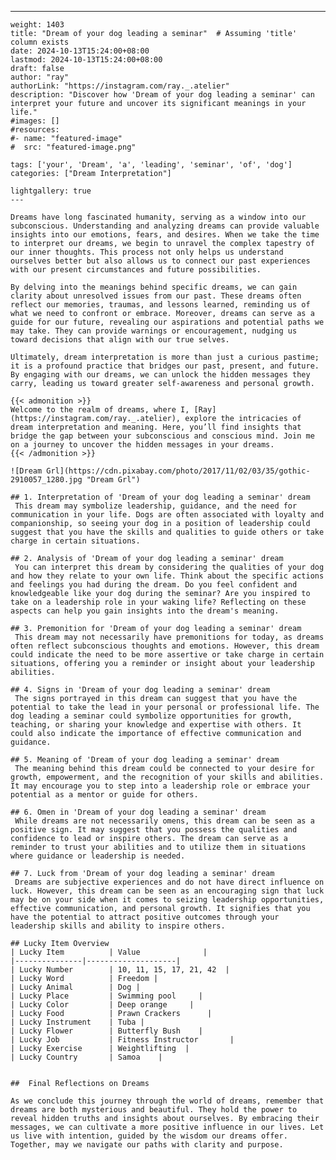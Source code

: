 ---
    weight: 1403
    title: "Dream of your dog leading a seminar"  # Assuming 'title' column exists
    date: 2024-10-13T15:24:00+08:00
    lastmod: 2024-10-13T15:24:00+08:00
    draft: false
    author: "ray"
    authorLink: "https://instagram.com/ray._.atelier"
    description: "Discover how 'Dream of your dog leading a seminar' can interpret your future and uncover its significant meanings in your life."
    #images: []
    #resources:
    #- name: "featured-image"
    #  src: "featured-image.png"
    
    tags: ['your', 'Dream', 'a', 'leading', 'seminar', 'of', 'dog']
    categories: ["Dream Interpretation"]
    
    lightgallery: true
    ---
    
    Dreams have long fascinated humanity, serving as a window into our subconscious. Understanding and analyzing dreams can provide valuable insights into our emotions, fears, and desires. When we take the time to interpret our dreams, we begin to unravel the complex tapestry of our inner thoughts. This process not only helps us understand ourselves better but also allows us to connect our past experiences with our present circumstances and future possibilities.
    
    By delving into the meanings behind specific dreams, we can gain clarity about unresolved issues from our past. These dreams often reflect our memories, traumas, and lessons learned, reminding us of what we need to confront or embrace. Moreover, dreams can serve as a guide for our future, revealing our aspirations and potential paths we may take. They can provide warnings or encouragement, nudging us toward decisions that align with our true selves.
    
    Ultimately, dream interpretation is more than just a curious pastime; it is a profound practice that bridges our past, present, and future. By engaging with our dreams, we can unlock the hidden messages they carry, leading us toward greater self-awareness and personal growth.
    
    {{< admonition >}}
    Welcome to the realm of dreams, where I, [Ray](https://instagram.com/ray._.atelier), explore the intricacies of dream interpretation and meaning. Here, you’ll find insights that bridge the gap between your subconscious and conscious mind. Join me on a journey to uncover the hidden messages in your dreams.
    {{< /admonition >}}
    
    ![Dream Grl](https://cdn.pixabay.com/photo/2017/11/02/03/35/gothic-2910057_1280.jpg "Dream Grl")
    
    ## 1. Interpretation of 'Dream of your dog leading a seminar' dream
     This dream may symbolize leadership, guidance, and the need for communication in your life. Dogs are often associated with loyalty and companionship, so seeing your dog in a position of leadership could suggest that you have the skills and qualities to guide others or take charge in certain situations.
    
    ## 2. Analysis of 'Dream of your dog leading a seminar' dream
     You can interpret this dream by considering the qualities of your dog and how they relate to your own life. Think about the specific actions and feelings you had during the dream. Do you feel confident and knowledgeable like your dog during the seminar? Are you inspired to take on a leadership role in your waking life? Reflecting on these aspects can help you gain insights into the dream's meaning.
    
    ## 3. Premonition for 'Dream of your dog leading a seminar' dream
     This dream may not necessarily have premonitions for today, as dreams often reflect subconscious thoughts and emotions. However, this dream could indicate the need to be more assertive or take charge in certain situations, offering you a reminder or insight about your leadership abilities.
    
    ## 4. Signs in 'Dream of your dog leading a seminar' dream
     The signs portrayed in this dream can suggest that you have the potential to take the lead in your personal or professional life. The dog leading a seminar could symbolize opportunities for growth, teaching, or sharing your knowledge and expertise with others. It could also indicate the importance of effective communication and guidance.
    
    ## 5. Meaning of 'Dream of your dog leading a seminar' dream
     The meaning behind this dream could be connected to your desire for growth, empowerment, and the recognition of your skills and abilities. It may encourage you to step into a leadership role or embrace your potential as a mentor or guide for others.
    
    ## 6. Omen in 'Dream of your dog leading a seminar' dream
     While dreams are not necessarily omens, this dream can be seen as a positive sign. It may suggest that you possess the qualities and confidence to lead or inspire others. The dream can serve as a reminder to trust your abilities and to utilize them in situations where guidance or leadership is needed.
    
    ## 7. Luck from 'Dream of your dog leading a seminar' dream
     Dreams are subjective experiences and do not have direct influence on luck. However, this dream can be seen as an encouraging sign that luck may be on your side when it comes to seizing leadership opportunities, effective communication, and personal growth. It signifies that you have the potential to attract positive outcomes through your leadership skills and ability to inspire others.
    
    ## Lucky Item Overview
    | Lucky Item          | Value              |
    |---------------|--------------------|
    | Lucky Number        | 10, 11, 15, 17, 21, 42  |
    | Lucky Word          | Freedom |
    | Lucky Animal        | Dog |
    | Lucky Place         | Swimming pool     |
    | Lucky Color         | Deep orange     |
    | Lucky Food          | Prawn Crackers      |
    | Lucky Instrument    | Tuba |
    | Lucky Flower        | Butterfly Bush    |
    | Lucky Job           | Fitness Instructor       |
    | Lucky Exercise      | Weightlifting  |
    | Lucky Country       | Samoa    |
    
    
    ##  Final Reflections on Dreams
    
    As we conclude this journey through the world of dreams, remember that dreams are both mysterious and beautiful. They hold the power to reveal hidden truths and insights about ourselves. By embracing their messages, we can cultivate a more positive influence in our lives. Let us live with intention, guided by the wisdom our dreams offer. Together, may we navigate our paths with clarity and purpose.
    